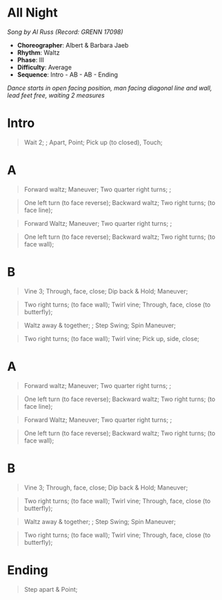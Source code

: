 # All Night
*Song by Al Russ (Record: GRENN 17098)*

* **Choreographer**: Albert & Barbara Jaeb
* **Rhythm**: Waltz
* **Phase**: III
* **Difficulty**: Average
* **Sequence**: Intro - AB - AB - Ending

*Dance starts in open facing position, man facing diagonal line and wall, lead feet free, waiting 2 measures*

# Intro

> Wait 2; ; Apart, Point; Pick up (to closed), Touch;

# A

> Forward waltz; Maneuver; Two quarter right turns; ;

> One left turn (to face reverse); Backward waltz; Two right turns; (to face line);

> Forward Waltz; Maneuver; Two quarter right turns; ;

> One left turn (to face reverse); Backward waltz; Two right turns; (to face wall);

# B

> Vine 3; Through, face, close; Dip back & Hold; Maneuver;

> Two right turns; (to face wall); Twirl vine; Through, face, close (to butterfly);

> Waltz away & together; ; Step Swing; Spin Maneuver;

> Two right turns; (to face wall); Twirl vine; Pick up, side, close;

# A

> Forward waltz; Maneuver; Two quarter right turns; ;

> One left turn (to face reverse); Backward waltz; Two right turns; (to face line);

> Forward Waltz; Maneuver; Two quarter right turns; ;

> One left turn (to face reverse); Backward waltz; Two right turns; (to face wall);

# B

> Vine 3; Through, face, close; Dip back & Hold; Maneuver;

> Two right turns; (to face wall); Twirl vine; Through, face, close (to butterfly);

> Waltz away & together; ; Step Swing; Spin Maneuver;

> Two right turns; (to face wall); Twirl vine; Through, face, close (to butterfly);

# Ending

> Step apart & Point;
